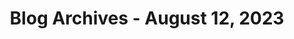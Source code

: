 ---
layout: category
title: "Blog Archives - August 12, 2023" 
category: "year-2023"
lang: en
permalink: '/category/2023/08/12/'
pagination:
    enabled: true
    category: ["year-2023", "month-08", "day-12"]
    permalink: /page/:num/
    locale: en
---